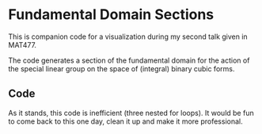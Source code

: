 # Fundamental Domain Sections
This is companion code for a visualization during my second talk given in MAT477. 

The code generates a section of the fundamental domain for the action of the special linear group on the space of (integral) binary cubic forms.

## Code
As it stands, this code is inefficient (three nested for loops). It would be fun to come back to this one day, clean it up and make it more professional.
